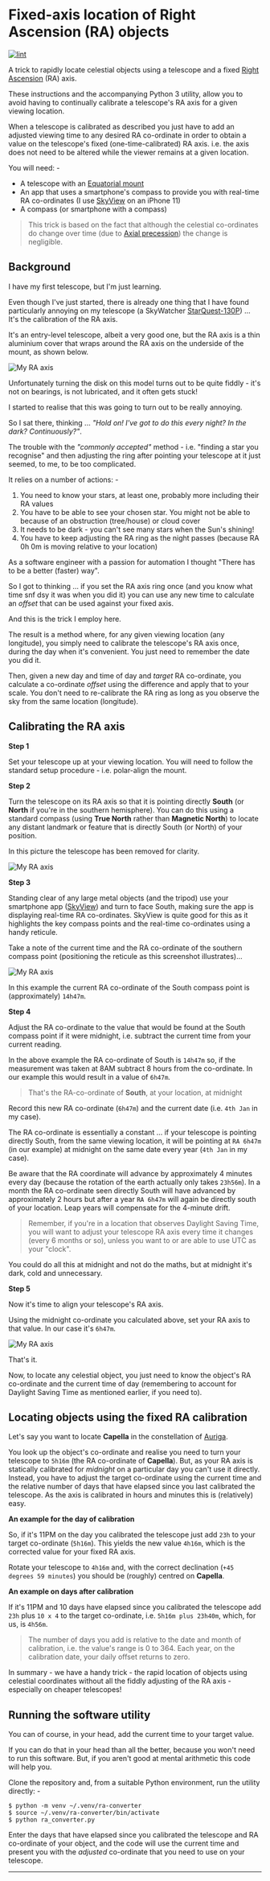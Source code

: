 # Fixed-axis location of Right Ascension (RA) objects

[![lint](https://github.com/alanbchristie/ra-converter/actions/workflows/lint.yaml/badge.svg)](https://github.com/alanbchristie/ra-converter/actions/workflows/lint.yaml)

A trick to rapidly locate celestial objects using a telescope and a fixed
[Right Ascension] (RA) axis.

These instructions and the accompanying Python 3 utility, allow you to avoid
having to continually calibrate a telescope's RA axis for a given viewing
location.

When a telescope is calibrated as described you just have to add an adjusted
viewing time to any desired RA co-ordinate in order to obtain a value
on the telescope's fixed (one-time-calibrated) RA axis. i.e. the axis does not
need to be altered while the viewer remains at a given location.

You will need: -

- A telescope with an [Equatorial mount]
- An app that uses a smartphone's compass to provide you with real-time
  RA co-ordinates (I use [SkyView] on an iPhone 11)
- A compass (or smartphone with a compass)

> This trick is based on the fact that although the celestial co-ordinates
  do change over time (due to [Axial precession]) the change is negligible.

## Background
I have my first telescope, but I'm just learning.

Even though I've just started, there is already one thing that I have found
particularly annoying on my telescope (a SkyWatcher [StarQuest-130P]) ...
It's the calibration of the RA axis.

It's an entry-level telescope, albeit a very good one, but the RA axis is a 
thin aluminium cover that wraps around the RA axis on the underside of the
mount, as shown below.

![My RA axis](images/IMG_4005.jpg)

Unfortunately turning the disk on this model turns out to be quite fiddly -
it's not on bearings, is not lubricated, and it often gets stuck!

I started to realise that this was going to turn out to be really annoying.

So I sat there, thinking ... _"Hold on! I've got to do this every night?
In the dark? Continuously?"_.

The trouble with the _"commonly accepted"_ method - i.e. "finding a star you
recognise" and then adjusting the ring after pointing your telescope at it
just seemed, to me, to be too complicated.

It relies on a number of actions: -

1. You need to know your stars, at least one, probably more including their
   RA values
2. You have to be able to see your chosen star. You might not be able to
   because of an obstruction (tree/house) or cloud cover
3. It needs to be dark - you can't see many stars when the Sun's shining!
4. You have to keep adjusting the RA ring as the night passes
   (because RA 0h 0m is moving relative to your location)

As a software engineer with a passion for automation I thought
"There has to be a better (faster) way".

So I got to thinking ... if you set the RA axis ring once (and you know what
time snf dsy it was when you did it) you can use any new time to calculate
an _offset_ that can be used against your fixed axis.

And this is the trick I employ here.

The result is a method where, for any given viewing location
(any longitude), you simply need to calibrate the telescope's RA axis
once, during the day when it's convenient. You just need to remember the date
you did it.

Then, given a new day and time of day and _target_ RA co-ordinate, you
calculate a co-ordinate *offset* using the difference and apply that to your
scale. You don't need to re-calibrate the RA ring as long as you observe
the sky from the same location (longitude).

## Calibrating the RA axis
**Step 1**

Set your telescope up at your viewing location. You will need to follow the
standard setup procedure - i.e. polar-align the mount.

**Step 2**

Turn the telescope on its RA axis so that it is pointing directly
**South** (or **North** if you're in the southern hemisphere). You can do this
using a standard compass (using **True North** rather than **Magnetic North**)
to locate any distant landmark or feature that is directly South (or North) of
your position.

In this picture the telescope has been removed for clarity.

![My RA axis](images/IMG_4007.jpg)

**Step 3**

Standing clear of any large metal objects (and the tripod) use your smartphone
app ([SkyView]) and turn to face South, making sure the app is displaying
real-time RA co-ordinates. SkyView is quite good for this
as it highlights the key compass points and the real-time co-ordinates
using a handy reticule.

Take a note of the current time and the RA co-ordinate of the southern compass
point (positioning the reticule as this screenshot illustrates)...

![My RA axis](images/IMG_4010.jpg)

In this example the current RA co-ordinate of the South compass point is
(approximately) `14h47m`.

**Step 4**

Adjust the RA co-ordinate to the value that would be found at the South 
compass point if it were midnight, i.e. subtract the current time from your
current reading.

In the above example the RA co-ordinate of South is `14h47m` so,
if the measurement was taken at 8AM subtract 8 hours
from the co-ordinate. In our example this would result in a
value of `6h47m`.

> That's the RA-co-ordinate of **South**, at your location, at midnight

Record this new RA co-ordinate (`6h47m`) and the current date
(i.e. `4th Jan` in my case).

The RA co-ordinate is essentially a constant ... if your telescope is
pointing directly South, from the same viewing location, it will be pointing
at `RA 6h47m` (in our example) at midnight on the same date every year
(`4th Jan` in my case).

Be aware that the RA coordinate will advance by approximately 4 minutes
every day (because the rotation of the earth actually only takes `23h56m`).
In a month the RA co-ordinate seen directly South will have advanced by
approximately 2 hours but after a year `RA 6h47m` will again be directly south
of your location. Leap years will compensate for the 4-minute drift.

> Remember, if you're in a location that observes Daylight Saving Time,
  you will want to adjust your telescope RA axis every time it changes
  (every 6 months or so), unless you want to or are able to use UTC
  as your "clock".

You could do all this at midnight and not do the maths, but at midnight
it's dark, cold and unnecessary.

**Step 5**

Now it's time to align your telescope's RA axis.

Using the midnight co-ordinate you calculated above, set your RA axis
to that value. In our case it's `6h47m`.

![My RA axis](images/IMG_4013.jpg)

That's it.

Now, to locate any celestial object, you just need to know the
object's RA co-ordinate and the current time of day (remembering to account
for Daylight Saving Time as mentioned earlier, if you need to).

## Locating objects using the fixed RA calibration
Let's say you want to locate **Capella** in the constellation of [Auriga].

You look up the object's co-ordinate and realise you need to turn your telescope
to `5h16m` (the RA co-ordinate of **Capella**). But, as your RA axis is
statically calibrated for _midnight_ on a particular day you can't use it
directly. Instead, you have to adjust the target co-ordinate using the
current time and the relative number of days that have elapsed since you last
calibrated the telescope. As the axis is calibrated in hours and minutes
this is (relatively) easy.

**An example for the day of calibration**

So, if it's 11PM on the day you calibrated the telescope just add `23h` to
your target co-ordinate (`5h16m`). This yields the new value `4h16m`, which
is the corrected value for your fixed RA axis.

Rotate your telescope to `4h16m` and, with the correct declination
(`+45 degrees 59 minutes`) you should be (roughly) centred on **Capella**.

**An example on days after calibration**

If it's 11PM and 10 days have elapsed since you calibrated the telescope add
`23h` plus `10 x 4` to the target co-ordinate, i.e. `5h16m plus 23h40m`,
which, for us, is `4h56m`.

> The number of days you add is relative to the date and month of calibration,
  i.e. the value's range is 0 to 364. Each year, on the calibration date,
  your daily offset returns to zero.

In summary - we have a handy trick - the rapid location of
objects using celestial coordinates without all the fiddly adjusting of the RA
axis - especially on cheaper telescopes!

## Running the software utility
You can of course, in your head, add the current time to your target
value. 

If you can do that in your head than all the better, because you won't need
to run this software. But, if you aren't good at mental arithmetic this
code will help you.

Clone the repository and, from a suitable Python environment, run the
utility directly: -

    $ python -m venv ~/.venv/ra-converter
    $ source ~/.venv/ra-converter/bin/activate
    $ python ra_converter.py

Enter the days that have elapsed since you calibrated the telescope and
RA co-ordinate of your object, and the code will use the current time
and present you with the _adjusted_ co-ordinate that you need to use
on your telescope.

---

[auriga]: https://en.wikipedia.org/wiki/Auriga_(constellation)#/media/File:Auriga_IAU.svg
[axial precession]: https://en.wikipedia.org/wiki/Axial_precession
[daylight saving time]: https://en.wikipedia.org/wiki/Daylight_saving_time
[equatorial mount]: https://en.wikipedia.org/wiki/Equatorial_mount
[right ascension]: https://en.wikipedia.org/wiki/Right_ascension
[skyview]: https://apps.apple.com/us/app/skyview/id404990064
[starquest-130p]: https://www.skyatnightmagazine.com/reviews/telescopes/sky-watcher-starquest-130p-newtonian-reflector-review/
